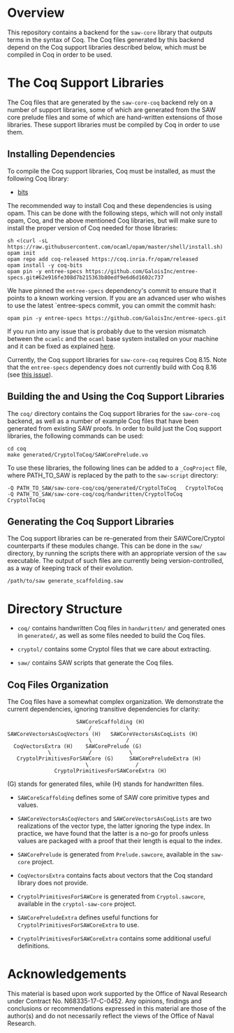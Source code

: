 # Overview

This repository contains a backend for the `saw-core` library that outputs terms
in the syntax of Coq. The Coq files generated by this backend depend on the Coq
support libraries described below, which must be compiled in Coq in order to be
used.


# The Coq Support Libraries

The Coq files that are generated by the `saw-core-coq` backend rely on a number
of support libraries, some of which are generated from the SAW core prelude
files and some of which are hand-written extensions of those libraries. These
support libraries must be compiled by Coq in order to use them.


## Installing Dependencies

To compile the Coq support libraries, Coq must be installed, as must the
following Coq library:

* [bits](https://github.com/coq-community/bits)

The recommended way to install Coq and these dependencies is using opam. This
can be done with the following steps, which will not only install opam, Coq, and
the above mentioned Coq libraries, but will make sure to install the proper
version of Coq needed for those libraries:

```
sh <(curl -sL https://raw.githubusercontent.com/ocaml/opam/master/shell/install.sh)
opam init
opam repo add coq-released https://coq.inria.fr/opam/released
opam install -y coq-bits
opam pin -y entree-specs https://github.com/GaloisInc/entree-specs.git#62e916fe308d7b215363b80edf9e6d6d1602c737
```

We have pinned the `entree-specs` dependency's commit to ensure that it points
to a known working version. If you are an advanced user who wishes to use the
latest `entree-specs commit, you can ommit the commit hash:

```
opam pin -y entree-specs https://github.com/GaloisInc/entree-specs.git
```

If you run into any issue that is probably due to the version mismatch between the `ocamlc`
and the `ocaml` base system installed on your machine and it can be fixed as explained
[here](https://github.com/ocaml/opam/issues/3708).

Currently, the Coq support libraries for `saw-core-coq` requires Coq 8.15.
Note that the `entree-specs` dependency does not currently build with Coq 8.16
(see [this issue](https://github.com/GaloisInc/entree-specs/issues/1)).

## Building the and Using the Coq Support Libraries

The `coq/` directory contains the Coq support libraries for the `saw-core-coq`
backend, as well as a number of example Coq files that have been generated from
existing SAW proofs. In order to build just the Coq support libraries, the
following commands can be used:

```
cd coq
make generated/CryptolToCoq/SAWCorePrelude.vo
```

To use these libraries, the following lines can be added to a `_CoqProject`
file, where PATH_TO_SAW is replaced by the path to the `saw-script` directory:

```
-Q PATH_TO_SAW/saw-core-coq/coq/generated/CryptolToCoq   CryptolToCoq
-Q PATH_TO_SAW/saw-core-coq/coq/handwritten/CryptolToCoq   CryptolToCoq
```


## Generating the Coq Support Libraries

The Coq support libraries can be re-generated from their SAWCore/Cryptol
counterparts if these modules change.  This can be done in the `saw/` directory,
by running the scripts there with an appropriate version of the `saw`
executable.  The output of such files are currently being version-controlled, as
a way of keeping track of their evolution.

```
/path/to/saw generate_scaffolding.saw
```


# Directory Structure

* `coq/` contains handwritten Coq files in `handwritten/` and generated ones in
  `generated/`, as well as some files needed to build the Coq files.

* `cryptol/` contains some Cryptol files that we care about extracting.

* `saw/` contains SAW scripts that generate the Coq files.


## Coq Files Organization

The Coq files have a somewhat complex organization.  We demonstrate the current
dependencies, ignoring transitive dependencies for clarity:

```
                      SAWCoreScaffolding (H)
                          /           \
SAWCoreVectorsAsCoqVectors (H)   SAWCoreVectorsAsCoqLists (H)
                          \           /
  CoqVectorsExtra (H)    SAWCorePrelude (G)
             \            /            \
   CryptolPrimitivesForSAWCore (G)     SAWCorePreludeExtra (H)
                         \               /
               CryptolPrimitivesForSAWCoreExtra (H)

```

(G) stands for generated files, while (H) stands for handwritten files.

* `SAWCoreScaffolding` defines some of SAW core primitive types and values.

* `SAWCoreVectorsAsCoqVectors` and `SAWCoreVectorsAsCoqLists` are two
  realizations of the vector type, the latter ignoring the type index. In
  practice, we have found that the latter is a no-go for proofs unless
  values are packaged with a proof that their length is equal to the index.

* `SAWCorePrelude` is generated from `Prelude.sawcore`, available in the
  `saw-core` project.

* `CoqVectorsExtra` contains facts about vectors that the Coq standard library
  does not provide.

* `CryptolPrimitivesForSAWCore` is generated from `Cryptol.sawcore`, available
  in the `cryptol-saw-core` project.

* `SAWCorePreludeExtra` defines useful functions for
  `CryptolPrimitivesForSAWCoreExtra` to use.

* `CryptolPrimitivesForSAWCoreExtra` contains some additional useful
  definitions.


# Acknowledgements

This material is based upon work supported by the Office of Naval
Research under Contract No. N68335-17-C-0452. Any opinions, findings and
conclusions or recommendations expressed in this material are those of
the author(s) and do not necessarily reflect the views of the Office of
Naval Research.
